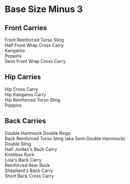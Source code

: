 # Base Size Minus 3
## Front Carries
Front Reinforced Torso Sling  
Half Front Wrap Cross Carry  
Kangaroo  
Poppins  
Semi Front Wrap Cross Carry  

## Hip Carries
Hip Cross Carry  
Hip Kangaroo Carry  
Hip Reinforced Torso Sling  
Poppins  

## Back Carries
Double Hammock Double Rings  
Back Reinforced Torso Sling (aka Semi Double Hammock)  
Double Sling  
Half Jordan's Back Carry  
Knotless Ruck  
Lola's Back Carry  
Reinforced Rear Ruck  
Shepherd's Back Carry  
Short Back Cross Carry  
